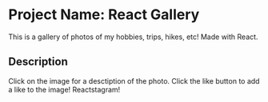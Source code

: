 # Project Name: React Gallery

This is a gallery of photos of my hobbies, trips, hikes, etc! Made with React.

## Description

Click on the image for a desctiption of the photo. Click the like button to add a like to the image! Reactstagram!